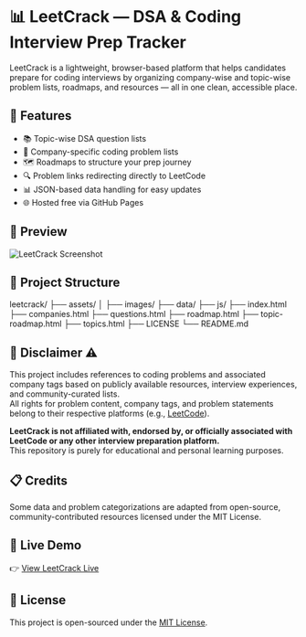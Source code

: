 # 📊 LeetCrack — DSA & Coding Interview Prep Tracker

LeetCrack is a lightweight, browser-based platform that helps candidates prepare for coding interviews by organizing company-wise and topic-wise problem lists, roadmaps, and resources — all in one clean, accessible place.

## 🚀 Features

- 📚 Topic-wise DSA question lists
- 🏢 Company-specific coding problem lists
- 🗺️ Roadmaps to structure your prep journey
- 🔍 Problem links redirecting directly to LeetCode
- 📊 JSON-based data handling for easy updates
- 🌐 Hosted free via GitHub Pages

## 📸 Preview

![LeetCrack Screenshot](assets/images/background.png)

## 📂 Project Structure

leetcrack/
├── assets/
│ ├── images/
├── data/
├── js/
├── index.html
├── companies.html
├── questions.html
├── roadmap.html
├── topic-roadmap.html
├── topics.html
├── LICENSE
└── README.md


## 📄 Disclaimer ⚠️

This project includes references to coding problems and associated company tags based on publicly available resources, interview experiences, and community-curated lists.  
All rights for problem content, company tags, and problem statements belong to their respective platforms (e.g., [LeetCode](https://leetcode.com)).  

**LeetCrack is not affiliated with, endorsed by, or officially associated with LeetCode or any other interview preparation platform.**  
This repository is purely for educational and personal learning purposes.

## 📋 Credits

Some data and problem categorizations are adapted from open-source, community-contributed resources licensed under the MIT License.

## 📡 Live Demo

👉 [View LeetCrack Live](https://reaperggs.github.io/LeetCrack/)

## 📜 License

This project is open-sourced under the [MIT License](LICENSE).


